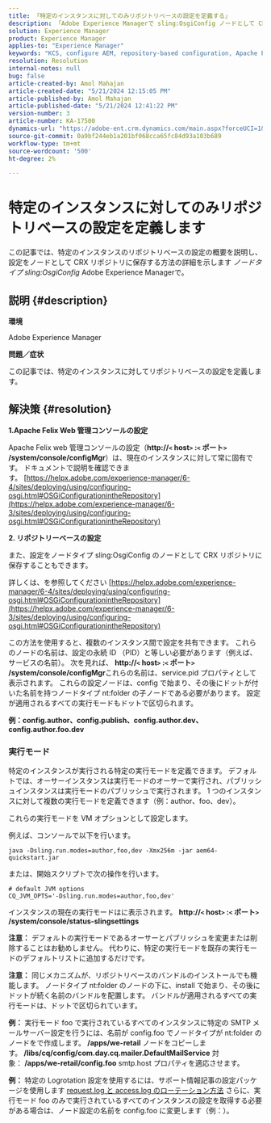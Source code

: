```yaml
---
title: 「特定のインスタンスに対してのみリポジトリベースの設定を定義する」
description: 「Adobe Experience Managerで sling:OsgiConfig ノードとして CRX リポジトリに設定を保存する方法を説明します。」
solution: Experience Manager
product: Experience Manager
applies-to: "Experience Manager"
keywords: "KCS, configure AEM, repository-based configuration, Apache Felix Web Management Console"
resolution: Resolution
internal-notes: null
bug: false
article-created-by: Amol Mahajan
article-created-date: "5/21/2024 12:15:05 PM"
article-published-by: Amol Mahajan
article-published-date: "5/21/2024 12:41:22 PM"
version-number: 3
article-number: KA-17500
dynamics-url: "https://adobe-ent.crm.dynamics.com/main.aspx?forceUCI=1&pagetype=entityrecord&etn=knowledgearticle&id=fd72e8bc-6b17-ef11-9f8a-6045bd006c82"
source-git-commit: 0a9bf244eb1a201bf068cca65fc84d93a103b689
workflow-type: tm+mt
source-wordcount: '500'
ht-degree: 2%

---
```


# 特定のインスタンスに対してのみリポジトリベースの設定を定義します


この記事では、特定のインスタンスのリポジトリベースの設定の概要を説明し、設定をノードとして CRX リポジトリに保存する方法の詳細を示します *ノードタイプ sling:OsgiConfig* Adobe Experience Managerで。

## 説明 {#description}


<b>環境</b>

Adobe Experience Manager

<b>問題／症状</b>

この記事では、特定のインスタンスに対してリポジトリベースの設定を定義します。


## 解決策 {#resolution}

<b>1.Apache Felix Web 管理コンソールの設定</b>


Apache Felix web 管理コンソールの設定（<b>http://`<` host`>` :`<` ポート`>` /system/console/configMgr</b>）は、現在のインスタンスに対して常に固有です。
ドキュメントで説明を確認できます。 [https://helpx.adobe.com/experience-manager/6-4/sites/deploying/using/configuring-osgi.html#OSGiConfigurationintheRepository](https://helpx.adobe.com/experience-manager/6-3/sites/deploying/using/configuring-osgi.html#OSGiConfigurationintheRepository)


<b>2. リポジトリーベースの設定</b>


また、設定をノードタイプ sling:OsgiConfig のノードとして CRX リポジトリに保存することもできます。

詳しくは、を参照してください [https://helpx.adobe.com/experience-manager/6-4/sites/deploying/using/configuring-osgi.html#OSGiConfigurationintheRepository](https://helpx.adobe.com/experience-manager/6-3/sites/deploying/using/configuring-osgi.html#OSGiConfigurationintheRepository)

この方法を使用すると、複数のインスタンス間で設定を共有できます。
これらのノードの名前は、設定の永続 ID （PID）と等しい必要があります（例えば、サービスの名前）。 次を見れば、 <b>http://`<` host`>` :`<` ポート`>` /system/console/configMgr</b>これらの名前は、service.pid プロパティとして表示されます。 これらの設定ノードは、config で始まり、その後にドットが付いた名前を持つノードタイプ nt:folder の子ノードである必要があります。 設定が適用されるすべての実行モードもドットで区切られます。

<b>例：config.author、config.publish、config.author.dev、config.author.foo.dev</b>



### <b>実行モード</b>

特定のインスタンスが実行される特定の実行モードを定義できます。 デフォルトでは、オーサーインスタンスは実行モードのオーサーで実行され、パブリッシュインスタンスは実行モードのパブリッシュで実行されます。 1 つのインスタンスに対して複数の実行モードを定義できます（例：author、foo、dev）。

これらの実行モードを VM オプションとして設定します。

例えば、コンソールで以下を行います。


```
java -Dsling.run.modes=author,foo,dev -Xmx256m -jar aem64-quickstart.jar
```


または、開始スクリプトで次の操作を行います。


```
# default JVM options
CQ_JVM_OPTS='-Dsling.run.modes=author,foo,dev'
```


インスタンスの現在の実行モードはに表示されます。 <b>http://`<` host`>` :`<` ポート`>` /system/console/status-slingsettings</b>

<b>注意：</b> デフォルトの実行モードであるオーサーとパブリッシュを変更または削除することはお勧めしません。 代わりに、特定の実行モードを既存の実行モードのデフォルトリストに追加するだけです。

<b>注意：</b> 同じメカニズムが、リポジトリベースのバンドルのインストールでも機能します。 ノードタイプ nt:folder のノードの下に、install で始まり、その後にドットが続く名前のバンドルを配置します。 バンドルが適用されるすべての実行モードは、ドットで区切られています。

<b>例：</b> 実行モード foo で実行されているすべてのインスタンスに特定の SMTP メールサーバー設定を行うには、名前が config.foo でノードタイプが nt:folder のノードをで作成します。 <b>/apps/we-retail</b> ノードをコピーします。 <b>/libs/cq/config/com.day.cq.mailer.DefaultMailService</b> 対象： <b>/apps/we-retail/config.foo</b> smtp.host プロパティを適応させます。

<b>例：</b> 特定の Logrotation 設定を使用するには、サポート情報記事の設定パッケージを使用します [request.log と access.log のローテーション方法](https://helpx.adobe.com/jp/experience-manager/kb/HowToRotateRequestAndAccessLog.html "request.log と access.log のローテーション方法 ") さらに、実行モード foo のみで実行されているすべてのインスタンスの設定を取得する必要がある場合は、ノード設定の名前を config.foo に変更します（例：）。
